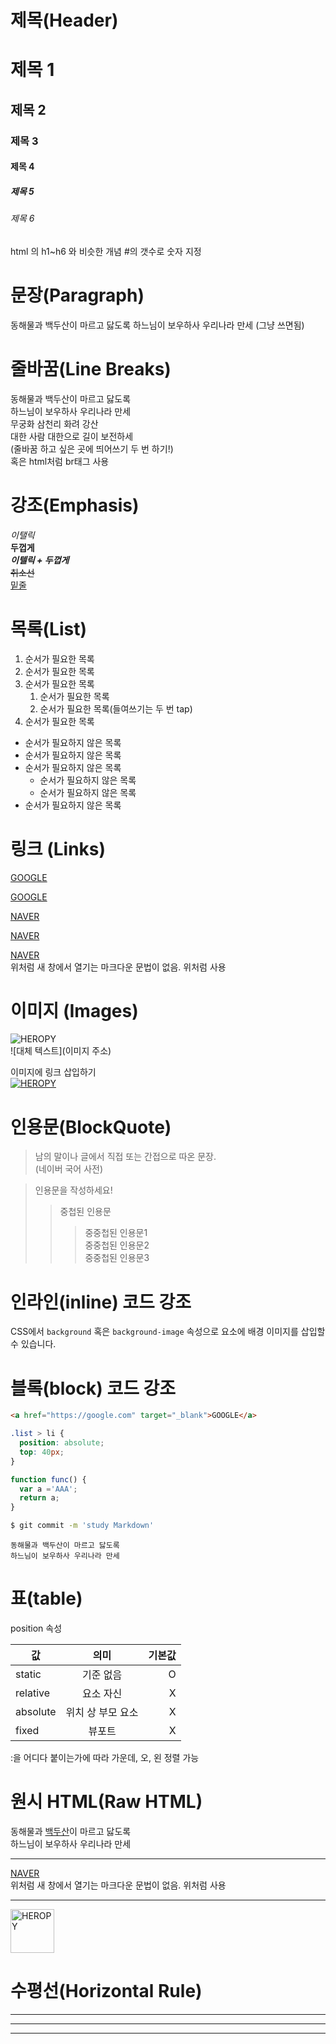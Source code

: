 # 제목(Header)

# 제목 1
## 제목 2
### 제목 3
#### 제목 4
##### 제목 5
###### 제목 6
 html 의 h1~h6 와 비슷한 개념 #의 갯수로 숫자 지정  

# 문장(Paragraph)

동해물과 백두산이 마르고 닳도록
하느님이 보우하사 우리나라 만세
(그냥 쓰면됨)

# 줄바꿈(Line Breaks)

동해물과 백두산이 마르고 닳도록  
하느님이 보우하사 우리나라 만세  
무궁화 삼천리 화려 강산  
대한 사람 대한으로 길이 보전하세  
(줄바꿈 하고 싶은 곳에 띄어쓰기 두 번 하기!)<br/>
혹은 html처럼 br태그 사용

# 강조(Emphasis)

_이탤릭_  
**두껍게**  
**_이텔릭 + 두껍게_**  
~~취소선~~  
<u>밑줄</u>

# 목록(List)

1. 순서가 필요한 목록
1. 순서가 필요한 목록
1. 순서가 필요한 목록
    1. 순서가 필요한 목록
    1. 순서가 필요한 목록(들여쓰기는 두 번 tap)
1. 순서가 필요한 목록

- 순서가 필요하지 않은 목록
- 순서가 필요하지 않은 목록
- 순서가 필요하지 않은 목록
    - 순서가 필요하지 않은 목록
    - 순서가 필요하지 않은 목록
- 순서가 필요하지 않은 목록

# 링크 (Links)

<a href="http://google.com">GOOGLE</a>

[GOOGLE](http://google.com)

<a href="http://naver.com" title="NAVER로 이동!">NAVER</a>

[NAVER](http://naver.com "NAVER로 이동!") 

<a href="http://naver.com"
 title="NAVER로 이동!"
 target="_blank">NAVER</a>  
 위처럼 새 창에서 열기는 마크다운 문법이 없음. 위처럼 사용


 # 이미지 (Images)

 ![HEROPY](https://heropy.blog/css/images/logo.png)  
 ![대체 텍스트](이미지 주소)

이미지에 링크 삽입하기<br/>
[![HEROPY](https://heropy.blog/css/images/logo.png)](https://heropy.blog)


# 인용문(BlockQuote)

> 남의 말이나 글에서 직접 또는 간접으로 따온 문장.  
> (네이버 국어 사전)


> 인용문을 작성하세요!
>> 중첩된 인용문
>>> 중중첩된 인용문1  
>>> 중중첩된 인용문2  
>>> 중중첩된 인용문3


# 인라인(inline) 코드 강조

CSS에서 `background` 혹은
`background-image` 속성으로 요소에 배경
이미지를 삽입할 수 있습니다.


# 블록(block) 코드 강조

```html
<a href="https://google.com" target="_blank">GOOGLE</a>
```

```css
.list > li {
  position: absolute;
  top: 40px;
}
```

```javascript
function func() {
  var a ='AAA';
  return a;
}
```

```bash
$ git commit -m 'study Markdown'
```

```plaintext
동해물과 백두산이 마르고 닳도록
하느님이 보우하사 우리나라 만세 
```

# 표(table)

position 속성

값 | 의미 | 기본값
--|:--:|--:
static | 기준 없음 | O
relative | 요소 자신 | X 
absolute | 위치 상 부모 요소 | X
fixed | 뷰포트 | X  
:을 어디다 붙이는가에 따라 가운데, 오, 왼 정렬 가능

# 원시 HTML(Raw HTML)

동해물과 <span style="text-decoration: underline;">
백두산</span>이 마르고
닳도록<br/>
하느님이 보우하사 우리나라 만세

---

<a href="http://naver.com"
 title="NAVER로 이동!"
 target="_blank">NAVER</a>  
 위처럼 새 창에서 열기는 마크다운 문법이 없음. 위처럼 사용

---

 <img width="70" src="https://heropy.blog/css/images/logo.png" alt="HEROPY" />


 # 수평선(Horizontal Rule)


 ---

 ***
 ____







